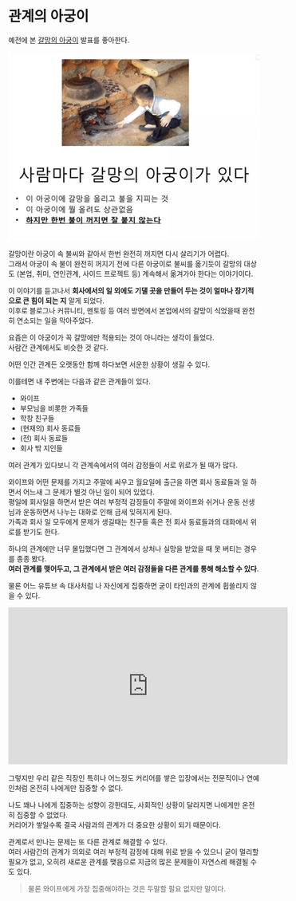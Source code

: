 # 관계의 아궁이

예전에 본 [갈망의 아궁이](https://www.slideshare.net/slideshow/ss-6097436/6097436) 발표를 좋아한다.  

![1](./images/1.png)

갈망이란 아궁이 속 불씨와 같아서 한번 완전히 꺼지면 다시 살리기가 어렵다.  
그래서 아궁이 속 불이 완전히 꺼지기 전에 다른 아궁이로 불씨를 옮기듯이 갈망의 대상도 (본업, 취미, 연인관계, 사이드 프로젝트 등) 계속해서 옮겨가야 한다는 이야기이다.  
  
이 이야기를 듣고나서 **회사에서의 일 외에도 기댈 곳을 만들어 두는 것이 얼마나 장기적으로 큰 힘이 되는 지** 알게 되었다.  
이후로 블로그나 커뮤니티, 멘토링 등 여러 방면에서 본업에서의 갈망이 식었을때 완전히 연소되는 일을 막아주었다.  
  
요즘은 이 아궁이가 꼭 갈망에만 적용되는 것이 아니라는 생각이 들었다.  
사람간 관계에서도 비슷한 것 같다.
  
어떤 인간 관계든 오랫동안 함께 하다보면 서운한 상황이 생길 수 있다.  

이를테면 내 주변에는 다음과 같은 관계들이 있다.

- 와이프
- 부모님을 비롯한 가족들
- 학창 친구들
- (현재의) 회사 동료들
- (전) 회사 동료들
- 회사 밖 지인들

여러 관계가 있다보니 각 관계속에서의 여러 감정들이 서로 위로가 될 때가 많다.  
  
와이프와 어떤 문제를 가지고 주말에 싸우고 월요일에 출근을 하면 회사 동료들과 일 하면서 어느새 그 문제가 별것 아닌 일이 되어 있었다.  
평일에 회사일을 하면서 받은 여러 부정적 감정들이 주말에 와이프와 쉬거나 운동 선생님과 운동하면서 나누는 대화로 인해 금새 잊혀지게 된다.  
가족과 회사 일 모두에게 문제가 생길때는 친구들 혹은 전 회사 동료들과의 대화에서 위로를 받기도 한다.  
  
하나의 관계에만 너무 몰입했다면 그 관계에서 상처나 실망을 받았을 때 못 버티는 경우를 종종 봤다.  
**여러 관계를 맺어두고, 그 관계에서 받은 여러 감정들을 다른 관계를 통해 해소할 수 있다**.  
  
물론 어느 유튜브 속 대사처럼 나 자신에게 집중하면 굳이 타인과의 관계에 휩쓸리지 않을 수 있다.

<iframe 
    width="560" 
    height="315" 
    src="https://www.youtube.com/embed/AJJ7G9OfyfI" 
    frameborder="0" 
    allow="accelerometer; autoplay; clipboard-write; encrypted-media; gyroscope; picture-in-picture; web-share" 
    allowfullscreen>
</iframe>

그렇지만 우리 같은 직장인 특히나 어느정도 커리어를 쌓은 입장에서는 전문직이나 연예인처럼 온전히 나에게만 집중할 수 없다.  
  
나도 꽤나 나에게 집중하는 성향이 강한데도, 사회적인 상황이 달라지면 나에게만 온전히 집중할 수 없었다.  
커리어가 쌓일수록 결국 사람과의 관계가 더 중요한 상황이 되기 때문이다.  
  
관계로서 만나는 문제는 또 다른 관계로 해결할 수 있다.  
여러 사람간의 관계가 의외로 여러 부정적 감정에 대해 위로 받을 수 있으니 굳이 멀리할 필요가 없고, 오히려 새로운 관계를 맺음으로 지금의 많은 문제들이 자연스레 해결될 수도 있다.  

> 물론 와이프에게 가장 집중해야하는 것은 두말할 필요 없지만 말이다.